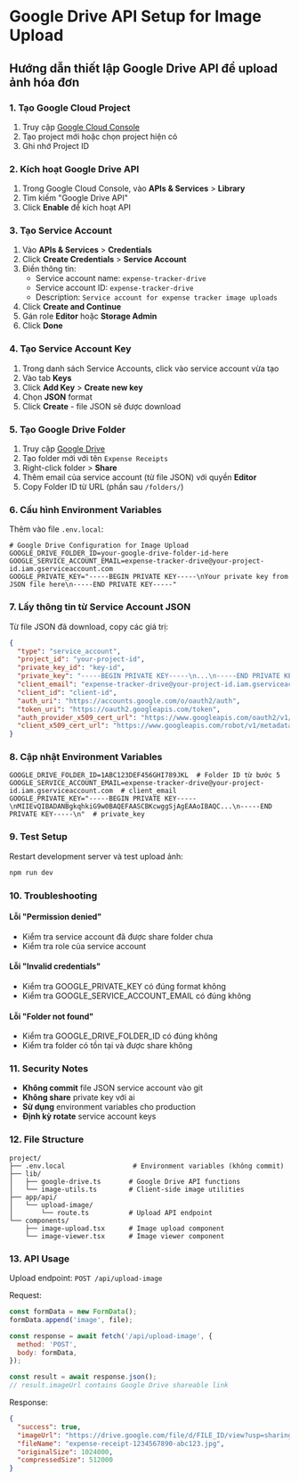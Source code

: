 # Google Drive API Setup for Image Upload

## Hướng dẫn thiết lập Google Drive API để upload ảnh hóa đơn

### 1. Tạo Google Cloud Project

1. Truy cập [Google Cloud Console](https://console.cloud.google.com/)
2. Tạo project mới hoặc chọn project hiện có
3. Ghi nhớ Project ID

### 2. Kích hoạt Google Drive API

1. Trong Google Cloud Console, vào **APIs & Services** > **Library**
2. Tìm kiếm "Google Drive API"
3. Click **Enable** để kích hoạt API

### 3. Tạo Service Account

1. Vào **APIs & Services** > **Credentials**
2. Click **Create Credentials** > **Service Account**
3. Điền thông tin:
   - Service account name: `expense-tracker-drive`
   - Service account ID: `expense-tracker-drive`
   - Description: `Service account for expense tracker image uploads`
4. Click **Create and Continue**
5. Gán role **Editor** hoặc **Storage Admin**
6. Click **Done**

### 4. Tạo Service Account Key

1. Trong danh sách Service Accounts, click vào service account vừa tạo
2. Vào tab **Keys**
3. Click **Add Key** > **Create new key**
4. Chọn **JSON** format
5. Click **Create** - file JSON sẽ được download

### 5. Tạo Google Drive Folder

1. Truy cập [Google Drive](https://drive.google.com/)
2. Tạo folder mới với tên `Expense Receipts`
3. Right-click folder > **Share**
4. Thêm email của service account (từ file JSON) với quyền **Editor**
5. Copy Folder ID từ URL (phần sau `/folders/`)

### 6. Cấu hình Environment Variables

Thêm vào file `.env.local`:

```env
# Google Drive Configuration for Image Upload
GOOGLE_DRIVE_FOLDER_ID=your-google-drive-folder-id-here
GOOGLE_SERVICE_ACCOUNT_EMAIL=expense-tracker-drive@your-project-id.iam.gserviceaccount.com
GOOGLE_PRIVATE_KEY="-----BEGIN PRIVATE KEY-----\nYour private key from JSON file here\n-----END PRIVATE KEY-----"
```

### 7. Lấy thông tin từ Service Account JSON

Từ file JSON đã download, copy các giá trị:

```json
{
  "type": "service_account",
  "project_id": "your-project-id",
  "private_key_id": "key-id",
  "private_key": "-----BEGIN PRIVATE KEY-----\n...\n-----END PRIVATE KEY-----\n",
  "client_email": "expense-tracker-drive@your-project-id.iam.gserviceaccount.com",
  "client_id": "client-id",
  "auth_uri": "https://accounts.google.com/o/oauth2/auth",
  "token_uri": "https://oauth2.googleapis.com/token",
  "auth_provider_x509_cert_url": "https://www.googleapis.com/oauth2/v1/certs",
  "client_x509_cert_url": "https://www.googleapis.com/robot/v1/metadata/x509/..."
}
```

### 8. Cập nhật Environment Variables

```env
GOOGLE_DRIVE_FOLDER_ID=1ABC123DEF456GHI789JKL  # Folder ID từ bước 5
GOOGLE_SERVICE_ACCOUNT_EMAIL=expense-tracker-drive@your-project-id.iam.gserviceaccount.com  # client_email
GOOGLE_PRIVATE_KEY="-----BEGIN PRIVATE KEY-----\nMIIEvQIBADANBgkqhkiG9w0BAQEFAASCBKcwggSjAgEAAoIBAQC...\n-----END PRIVATE KEY-----\n"  # private_key
```

### 9. Test Setup

Restart development server và test upload ảnh:

```bash
npm run dev
```

### 10. Troubleshooting

#### Lỗi "Permission denied"
- Kiểm tra service account đã được share folder chưa
- Kiểm tra role của service account

#### Lỗi "Invalid credentials"
- Kiểm tra GOOGLE_PRIVATE_KEY có đúng format không
- Kiểm tra GOOGLE_SERVICE_ACCOUNT_EMAIL có đúng không

#### Lỗi "Folder not found"
- Kiểm tra GOOGLE_DRIVE_FOLDER_ID có đúng không
- Kiểm tra folder có tồn tại và được share không

### 11. Security Notes

- **Không commit** file JSON service account vào git
- **Không share** private key với ai
- **Sử dụng** environment variables cho production
- **Định kỳ rotate** service account keys

### 12. File Structure

```
project/
├── .env.local                 # Environment variables (không commit)
├── lib/
│   ├── google-drive.ts       # Google Drive API functions
│   └── image-utils.ts        # Client-side image utilities
├── app/api/
│   └── upload-image/
│       └── route.ts          # Upload API endpoint
└── components/
    ├── image-upload.tsx      # Image upload component
    └── image-viewer.tsx      # Image viewer component
```

### 13. API Usage

Upload endpoint: `POST /api/upload-image`

Request:
```javascript
const formData = new FormData();
formData.append('image', file);

const response = await fetch('/api/upload-image', {
  method: 'POST',
  body: formData,
});

const result = await response.json();
// result.imageUrl contains Google Drive shareable link
```

Response:
```json
{
  "success": true,
  "imageUrl": "https://drive.google.com/file/d/FILE_ID/view?usp=sharing",
  "fileName": "expense-receipt-1234567890-abc123.jpg",
  "originalSize": 1024000,
  "compressedSize": 512000
}
```
